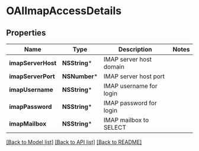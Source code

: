# OAIImapAccessDetails

## Properties
Name | Type | Description | Notes
------------ | ------------- | ------------- | -------------
**imapServerHost** | **NSString*** | IMAP server host domain | 
**imapServerPort** | **NSNumber*** | IMAP server host port | 
**imapUsername** | **NSString*** | IMAP username for login | 
**imapPassword** | **NSString*** | IMAP password for login | 
**imapMailbox** | **NSString*** | IMAP mailbox to SELECT | 

[[Back to Model list]](../README#documentation-for-models) [[Back to API list]](../README#documentation-for-api-endpoints) [[Back to README]](../README)


